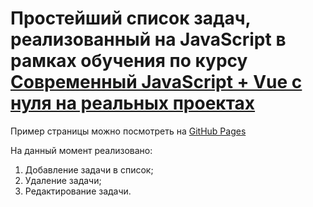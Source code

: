 # Простейший список задач, реализованный на JavaScript в рамках обучения по курсу [Современный JavaScript + Vue с нуля на реальных проектах](https://www.udemy.com/course/modern-javascript-from-beginning)

Пример страницы можно посмотреть на [GitHub Pages](https://yurinds.github.io/todo_list/)

На данный момент реализовано:
1. Добавление задачи в список;
2. Удаление задачи;
3. Редактирование задачи.

